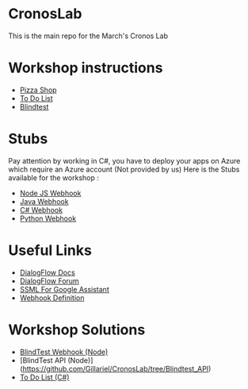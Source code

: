 # CronosLab

This is the main repo for the March's Cronos Lab

# Workshop instructions

* [Pizza Shop]()
* [To Do List]()
* [Blindtest]()

# Stubs

Pay attention by working in C#, you have to deploy your apps on Azure which require an Azure account (Not provided by us)
Here is the Stubs available for the workshop :
* [Node JS Webhook](https://github.com/Gillariel/CronosLab/tree/Node_Webhook_Stub)
* [Java Webhook](https://github.com/Gillariel/CronosLab/tree/Java_Webhook_Stub) 
* [C# Webhook](https://github.com/Gillariel/CronosLab/tree/C#_Webhook_Stub) 
* [Python Webhook](https://github.com/Gillariel/CronosLab/tree/Python_Webhook_Stub) 

# Useful Links

* [DialogFlow Docs](https://dialogflow.com/docs/getting-started/basics)
* [DialogFlow Forum](https://productforums.google.com/forum/#!forum/dialogflow)
* [SSML For Google Assistant](https://developers.google.com/actions/reference/ssml)
* [Webhook Definition](https://en.wikipedia.org/wiki/Webhook)

# Workshop Solutions

* [BlindTest Webhook (Node)](https://github.com/Gillariel/CronosLab/tree/Blindtest_Webhook)
* [BlindTest API (Node)] (https://github.com/Gillariel/CronosLab/tree/Blindtest_API)
* [To Do List (C#)](https://github.com/Gillariel/CronosLab/tree/C#_ToDo)
